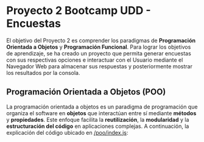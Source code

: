 # Proyecto 2 Bootcamp UDD - Encuestas
El objetivo del Proyecto 2 es comprender los paradigmas de **Programación Orientada a Objetos** y **Programación Funcional**.
Para lograr los objetivos de aprendizaje, se ha creado un proyecto que permita generar encuestas con sus respectivas opciones e interactuar con el Usuario mediante el Navegador Web para almacenar sus respuestas y posteriormente mostrar los resultados por la consola.

## Programación Orientada a Objetos (POO)
La programación orientada a objetos es un paradigma de programación que organiza el software en **objetos** que interactúan entre sí mediante **métodos** y **propiedades**. Este enfoque facilita la **reutilización**, la **modularidad** y la **estructuración del código** en aplicaciones complejas.
A continuación, la explicación del código ubicado en [/poo/index.js](https://github.com/caudillodev/Encuestas_bootcap_p2/blob/main/poo/index.js):

